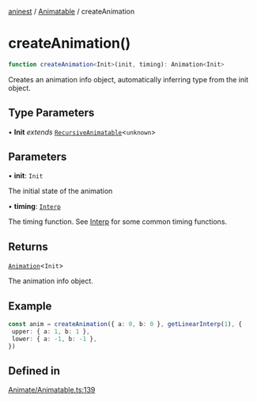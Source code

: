 [aninest](../../index.md) / [Animatable](../index.md) / createAnimation

# createAnimation()

```ts
function createAnimation<Init>(init, timing): Animation<Init>
```

Creates an animation info object, automatically inferring type from the init object.

## Type Parameters

• **Init** *extends* [`RecursiveAnimatable`](../../AnimatableTypes/type-aliases/RecursiveAnimatable.md)\<`unknown`\>

## Parameters

• **init**: `Init`

The initial state of the animation

• **timing**: [`Interp`](../../module:Interp/type-aliases/Interp.md)

The timing function. See [Interp](../../module:Interp/type-aliases/Interp.md) for some common timing functions.

## Returns

[`Animation`](../../AnimatableTypes/type-aliases/Animation.md)\<`Init`\>

The animation info object.

## Example

```ts
const anim = createAnimation({ a: 0, b: 0 }, getLinearInterp(1), {
 upper: { a: 1, b: 1 },
 lower: { a: -1, b: -1 },
})
```

## Defined in

[Animate/Animatable.ts:139](https://github.com/zphrs/aninest/blob/8022a4b034c124b0e4bb28675a7ce9bcdf9da3b9/core/src/Animate/Animatable.ts#L139)
